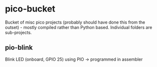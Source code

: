 # pico-bucket
Bucket of misc pico projects (probably should have done this from the outset) - mostly compiled rather than Python based. Individual folders are sub-projects.

## pio-blink
Blink LED (onboard, GPIO 25) using PIO -> programmed in assembler

